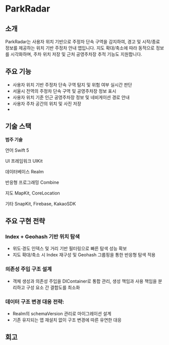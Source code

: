 # ParkRadar

## 소개
ParkRadar는 사용자 위치 기반으로 주정차 단속 구역을 감지하여, 경고 및 시작/종료 정보를 제공하는 위치 기반 주정차 안내 앱입니다. 지도 확대/축소에 따라 동적으로 정보를 시각화하며, 주차 위치 저장 및 근처 공영주차장 추적 기능도 지원합니다.


## 주요 기능
- 사용자 위치 기반 주정차 단속 구역 탐지 및 위험 여부 실시간 판단
- 서울시 전역의 주정차 단속 구역 및 공영주차장 정보 표시
- 사용자 위치 기준 인근 공영주차장 정보 및 네비게이션 경로 안내
- 사용자 주차 공간의 위치 및 사진 저장
- 

## 기술 스택

**범주          기술**

언어            Swift 5

UI 프레임워크     UIKit

데이터베이스      Realm

반응형 프로그래밍  Combine

지도            MapKit, CoreLocation

기타            SnapKit, Firebase, KakaoSDK

## 주요 구현 전략

### Index + Geohash 기반 위치 탐색
- 위도·경도 인덱스 및 거리 기반 필터링으로 빠른 탐색 성능 확보
- 지도 확대/축소 시 Index 재구성 및 Geohash 그룹핑을 통한 반응형 탐색 적용

### 의존성 주입 구조 설계
- 객체 생성과 의존성 주입을 DIContainer로 통합 관리, 생성 책임과 사용 책임을 분리하고 구성 요소 간 결합도를 최소화 

### 데이터 구조 변경 대응 전략:
- Realm의 schemaVersion 관리로 마이그레이션 설계
- 기존 유지되는 앱 재설치 없이 구조 변경에 따른 유연한 대응


## 회고
